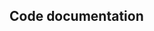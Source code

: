 ## Code documentation

[comment]: <> (::: tests.integration.test_vulnerability_detector.test_feeds.archlinux.test_invalid_syntax_archlinux_feed)
